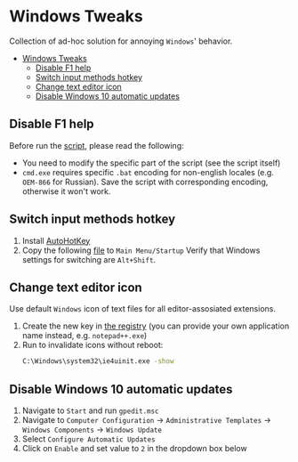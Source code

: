 # Windows Tweaks
Collection of ad-hoc solution for annoying `Windows`' behavior.

- [Windows Tweaks](#windows-tweaks)
  - [Disable F1 help](#disable-f1-help)
  - [Switch input methods hotkey](#switch-input-methods-hotkey)
  - [Change text editor icon](#change-text-editor-icon)
  - [Disable Windows 10 automatic updates](#disable-windows-10-automatic-updates)


## Disable F1 help
Before run the [script](/files/disableF1.bat), please read the following:
* You need to modify the specific part of the script (see the script itself)
* `cmd.exe` requires specific `.bat` encoding for non-english locales (e.g. `OEM-866` for Russian). Save the script with corresponding encoding, otherwise it won't work.


## Switch input methods hotkey
1. Install [AutoHotKey](https://www.autohotkey.com/)
2. Copy the following [file](/files/capslockLayout.ahk) to `Main Menu/Startup`
Verify that Windows settings for switching are `Alt+Shift`.


## Change text editor icon
Use default `Windows` icon of text files for all editor-assosiated extensions.
1. Create the new key in [the registry](/files/textEditorIcon.reg) (you can provide your own application name instead, e.g. `notepad++.exe`)
2. Run to invalidate icons without reboot:
    ```bat
    C:\Windows\system32\ie4uinit.exe -show
    ```


## Disable Windows 10 automatic updates
1. Navigate to `Start` and run `gpedit.msc`
2. Navigate to `Computer Configuration` -> `Administrative Templates` -> `Windows Components` -> `Windows Update`
3. Select `Configure Automatic Updates`
4. Click on `Enable` and set value to `2` in the dropdown box below
